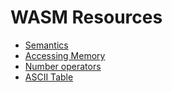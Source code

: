 # WASM Resources

* [Semantics](https://github.com/WebAssembly/design/blob/main/Semantics.md)
* [Accessing Memory](https://openhome.cc/eGossip/WebAssembly/Access.html)
* [Number operators](https://openhome.cc/eGossip/WebAssembly/Number.html)
* [ASCII Table](https://www.asciitable.com/)